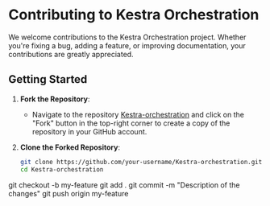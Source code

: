 # Contributing to Kestra Orchestration

We welcome contributions to the Kestra Orchestration project. Whether you're fixing a bug, adding a feature, or improving documentation, your contributions are greatly appreciated.

## Getting Started

1. **Fork the Repository**:
   - Navigate to the repository [Kestra-orchestration](https://github.com/Mamiololo01/Kestra-orchestration) and click on the "Fork" button in the top-right corner to create a copy of the repository in your GitHub account.

2. **Clone the Forked Repository**:
   ```sh
   git clone https://github.com/your-username/Kestra-orchestration.git
   cd Kestra-orchestration

git checkout -b my-feature
git add .
git commit -m "Description of the changes"
git push origin my-feature

